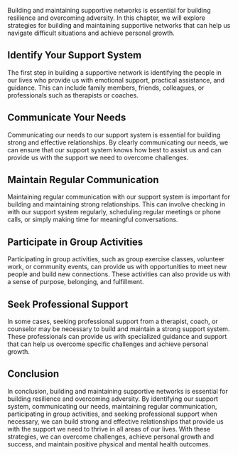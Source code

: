
Building and maintaining supportive networks is essential for building resilience and overcoming adversity. In this chapter, we will explore strategies for building and maintaining supportive networks that can help us navigate difficult situations and achieve personal growth.

Identify Your Support System
----------------------------

The first step in building a supportive network is identifying the people in our lives who provide us with emotional support, practical assistance, and guidance. This can include family members, friends, colleagues, or professionals such as therapists or coaches.

Communicate Your Needs
----------------------

Communicating our needs to our support system is essential for building strong and effective relationships. By clearly communicating our needs, we can ensure that our support system knows how best to assist us and can provide us with the support we need to overcome challenges.

Maintain Regular Communication
------------------------------

Maintaining regular communication with our support system is important for building and maintaining strong relationships. This can involve checking in with our support system regularly, scheduling regular meetings or phone calls, or simply making time for meaningful conversations.

Participate in Group Activities
-------------------------------

Participating in group activities, such as group exercise classes, volunteer work, or community events, can provide us with opportunities to meet new people and build new connections. These activities can also provide us with a sense of purpose, belonging, and fulfillment.

Seek Professional Support
-------------------------

In some cases, seeking professional support from a therapist, coach, or counselor may be necessary to build and maintain a strong support system. These professionals can provide us with specialized guidance and support that can help us overcome specific challenges and achieve personal growth.

Conclusion
----------

In conclusion, building and maintaining supportive networks is essential for building resilience and overcoming adversity. By identifying our support system, communicating our needs, maintaining regular communication, participating in group activities, and seeking professional support when necessary, we can build strong and effective relationships that provide us with the support we need to thrive in all areas of our lives. With these strategies, we can overcome challenges, achieve personal growth and success, and maintain positive physical and mental health outcomes.
